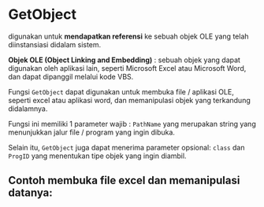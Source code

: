 # GetObject

digunakan untuk **mendapatkan referensi** ke sebuah objek OLE yang telah diinstansiasi didalam sistem.

**Objek OLE (Object Linking and Embedding)** : sebuah objek yang dapat digunakan oleh aplikasi lain, seperti Microsoft Excel atau Microsoft Word, dan dapat dipanggil melalui kode VBS.

Fungsi `GetObject` dapat digunakan untuk membuka file / aplikasi OLE, seperti excel atau aplikasi word, dan memanipulasi objek yang terkandung didalamnya.

Fungsi ini memiliki 1 parameter wajib : `PathName` yang merupakan string yang menunjukkan jalur file / program yang ingin dibuka.

Selain itu, `GetObject` juga dapat menerima parameter opsional: `class` dan `ProgID` yang menentukan tipe objek yang ingin diambil.

## Contoh membuka file excel dan memanipulasi datanya:

